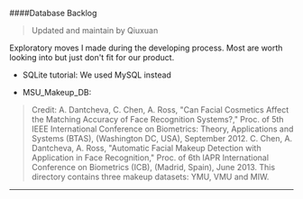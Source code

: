 ####Database Backlog

> Updated and maintain by Qiuxuan

Exploratory moves I made during the developing process. Most are worth looking into but just don't fit for our product. 

* SQLite tutorial: We used MySQL instead


* MSU_Makeup_DB: 
> Credit: 
> A. Dantcheva, C. Chen, A. Ross, "Can Facial Cosmetics Affect the Matching Accuracy of Face Recognition Systems?," Proc. of 5th IEEE International Conference on Biometrics: Theory, Applications and Systems (BTAS), (Washington DC, USA), September 2012.
> C. Chen, A. Dantcheva, A. Ross, "Automatic Facial Makeup Detection with Application in Face Recognition," Proc. of 6th IAPR International Conference on Biometrics (ICB), (Madrid, Spain), June 2013. 
> This directory contains three makeup datasets: YMU, VMU and MIW. 

------------------------------------------------------






